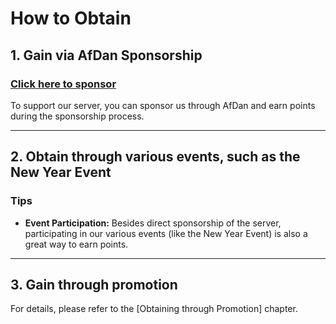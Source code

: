 # How to Obtain

## 1. Gain via AfDan Sponsorship

### [Click here to sponsor](https://afdian.com/a/mistmc)

To support our server, you can sponsor us through AfDan and earn points during the sponsorship process.

---

## 2. Obtain through various events, such as the New Year Event

### Tips

- **Event Participation:** Besides direct sponsorship of the server, participating in our various events (like the New Year Event) is also a great way to earn points.

---

## 3. Gain through promotion

For details, please refer to the [Obtaining through Promotion] chapter.